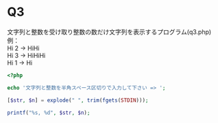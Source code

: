 # Q3
文字列と整数を受け取り整数の数だけ文字列を表示するプログラム(q3.php)  
例：  
 Hi 2 → HiHi  
 Hi 3 → HiHiHi  
 Hi 1 → Hi

``` php
<?php

echo '文字列と整数を半角スペース区切りで入力して下さい => ';

[$str, $n] = explode(" ", trim(fgets(STDIN)));

printf("%s, %d", $str, $n);
```